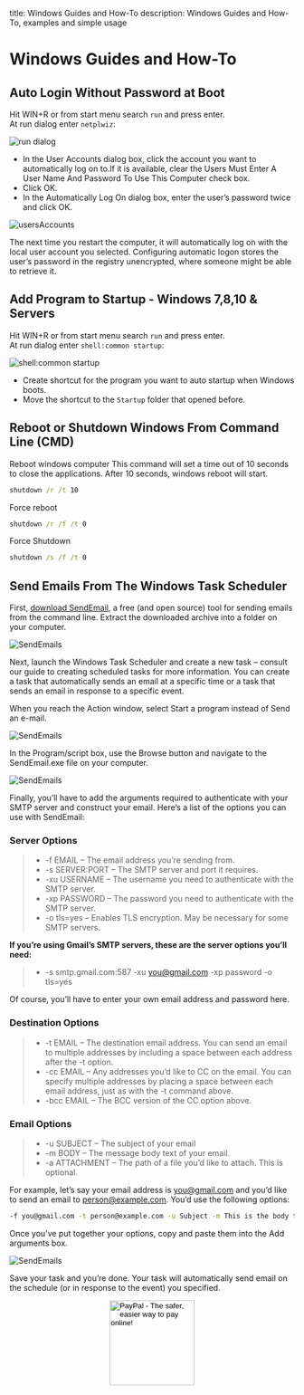 title: Windows Guides and How-To
description: Windows Guides and How-To, examples and simple usage

# Windows Guides and How-To

## Auto Login Without Password at Boot

Hit WIN+R or from start menu search `run` and press enter.  
At run dialog enter `netplwiz`:

![run dialog](../assets/images/windows/2018-10-21_09-24-24_runNetplwiz.png "run dialog")

* In the User Accounts dialog box, click the account you want to automatically log on to.If it is available, clear the Users Must Enter A User Name And Password To Use This Computer check box.
* Click OK.
* In the Automatically Log On dialog box, enter the user’s password twice and click OK.

![usersAccounts](../assets/images/windows/2018-10-21_09-23-36_usersAccounts.png "usersAccounts")

The next time you restart the computer, it will automatically log on with the local user account you selected. Configuring automatic logon stores the user’s password in the registry unencrypted, where someone might be able to retrieve it.

## Add Program to Startup - Windows 7,8,10 & Servers

Hit WIN+R or from start menu search `run` and press enter.  
At run dialog enter `shell:common startup`:

![shell:common startup](../assets/images/windows/2018-10-21_09-52-21_runStartup.png "shell:common startup")

* Create shortcut for the program you want to auto startup when Windows boots.
* Move the shortcut to the `Startup` folder that opened before.

## Reboot or Shutdown Windows From Command Line (CMD)

Reboot windows computer
This command will set a time out of 10 seconds to close the applications. After 10 seconds, windows reboot will start.

```cmd
shutdown /r /t 10
```

Force reboot

```cmd
shutdown /r /f /t 0
```

Force Shutdown

```cmd
shutdown /s /f /t 0
```

## Send Emails From The Windows Task Scheduler

First, [download SendEmail](https://github.com/fire1ce/sendEmail-windwos-v1.56/archive/master.zip "SendEmail"), a free (and open source) tool for sending emails from the command line. Extract the downloaded archive into a folder on your computer.

![SendEmails](../assets/images/windows/sendMail/sendMail1.png)

Next, launch the Windows Task Scheduler and create a new task – consult our guide to creating scheduled tasks for more information. You can create a task that automatically sends an email at a specific time or a task that sends an email in response to a specific event.

When you reach the Action window, select Start a program instead of Send an e-mail.

![SendEmails](../assets/images/windows/sendMail/sendMail2.png)

In the Program/script box, use the Browse button and navigate to the SendEmail.exe file on your computer.

![SendEmails](../assets/images/windows/sendMail/sendMail3.png)

Finally, you’ll have to add the arguments required to authenticate with your SMTP server and construct your email. Here’s a list of the options you can use with SendEmail:

### Server Options

> * -f EMAIL – The email address you’re sending from.  
> * -s SERVER:PORT – The SMTP server and port it requires.  
> * -xu USERNAME – The username you need to authenticate with the SMTP server.  
> * -xp PASSWORD – The password you need to authenticate with the SMTP server.  
> * -o tls=yes – Enables TLS encryption. May be necessary for some SMTP servers.  

__If you’re using Gmail’s SMTP servers, these are the server options you’ll need:__

> * -s smtp.gmail.com:587 -xu you@gmail.com -xp password -o tls=yes

Of course, you’ll have to enter your own email address and password here.

### Destination Options

> * -t EMAIL – The destination email address. You can send an email to multiple addresses by including a space between each address after the -t option.  
> * -cc EMAIL – Any addresses you’d like to CC on the email. You can specify multiple addresses by placing a space between each email address, just as with the -t command above.  
> * -bcc EMAIL – The BCC version of the CC option above.  

### Email Options

> * -u SUBJECT – The subject of your email  
> * -m BODY – The message body text of your email.  
> * -a ATTACHMENT – The path of a file you’d like to attach. This is optional.  

For example, let’s say your email address is you@gmail.com and you’d like to send an email to person@example.com. You’d use the following options:

```cmd
-f you@gmail.com -t person@example.com -u Subject -m This is the body text! -s smtp.gmail.com:587 -xu you@gmail.com -xp password -o tls=yes
```

Once you’ve put together your options, copy and paste them into the Add arguments box.

![SendEmails](../assets/images/windows/sendMail/sendMail4.png)

Save your task and you’re done. Your task will automatically send email on the schedule (or in response to the event) you specified.

<!-- Donation Button -->
<form action="https://www.paypal.com/cgi-bin/webscr" method="post" target="_top" align="center"><input type="hidden" name="cmd" value="_s-xclick"><input type="hidden" name="hosted_button_id" value="Q94AU5RUD4X6A"><input type="image" src="https://raw.githubusercontent.com/fire1ce/3os.org/gh-pages/assets/images/beerDonation.png" width="150px" border="0" name="submit" alt="PayPal - The safer, easier way to pay online!"></form>
<!-- Donation Button -->